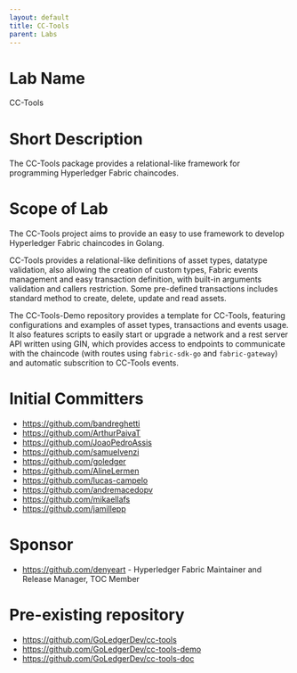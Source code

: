 ```yaml
---
layout: default
title: CC-Tools
parent: Labs
---
```

# Lab Name
CC-Tools

# Short Description
The CC-Tools package provides a relational-like framework for programming Hyperledger Fabric chaincodes.

# Scope of Lab
The CC-Tools project aims to provide an easy to use framework to develop Hyperledger Fabric chaincodes in Golang.

CC-Tools provides a relational-like definitions of asset types, datatype validation, also allowing the creation of custom types, Fabric events management and easy transaction definition, with built-in arguments validation and callers restriction. Some pre-defined transactions includes standard method to create, delete, update and read assets.

The CC-Tools-Demo repository provides a template for CC-Tools, featuring configurations and examples of asset types, transactions and events usage. It also features scripts to easily start or upgrade a network and a rest server API written using GIN, which provides access to endpoints to communicate with the chaincode (with routes using `fabric-sdk-go` and `fabric-gateway`) and automatic subscrition to CC-Tools events.

# Initial Committers
- https://github.com/bandreghetti
- https://github.com/ArthurPaivaT
- https://github.com/JoaoPedroAssis
- https://github.com/samuelvenzi
- https://github.com/goledger
- https://github.com/AlineLermen
- https://github.com/lucas-campelo
- https://github.com/andremacedopv
- https://github.com/mikaellafs
- https://github.com/jamillepp

# Sponsor
- https://github.com/denyeart - Hyperledger Fabric Maintainer and Release Manager, TOC Member

# Pre-existing repository
- https://github.com/GoLedgerDev/cc-tools
- https://github.com/GoLedgerDev/cc-tools-demo
- https://github.com/GoLedgerDev/cc-tools-doc
